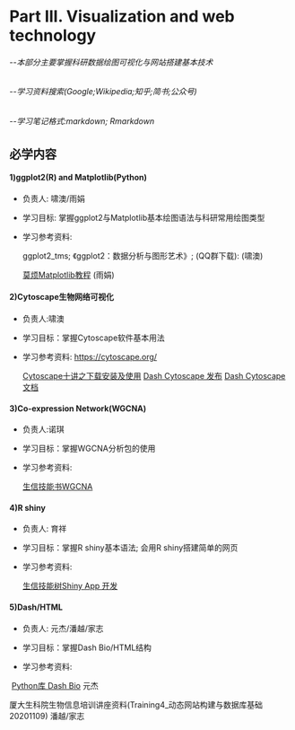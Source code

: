 # Part III. Visualization and web technology
###### --本部分主要掌握科研数据绘图可视化与网站搭建基本技术

###### --学习资料搜索(Google;Wikipedia;知乎;简书;公众号)

###### --学习笔记格式:markdown; Rmarkdown

## 必学内容

#### 1)ggplot2(R) and Matplotlib(Python)

- 负责人: 啸澳/雨娟

- 学习目标: 掌握ggplot2与Matplotlib基本绘图语法与科研常用绘图类型

- 学习参考资料:  

  ggplot2_tms; 《ggplot2：数据分析与图形艺术》; (QQ群下载):  (啸澳)

  [莫烦Matplotlib教程](https://mofanpy.com/tutorials/data-manipulation/plt/) (雨娟)

#### 2)Cytoscape生物网络可视化
* 负责人:啸澳

* 学习目标：掌握Cytoscape软件基本用法

* 学习参考资料: https://cytoscape.org/

  [Cytoscape十讲之下载安装及使用](https://mp.weixin.qq.com/s/vEAt1Ioww4we22G7-I5XvA)
  [Dash Cytoscape 发布](https://medium.com/@plotlygraphs/introducing-dash-cytoscape-ce96cac824e4)
  [Dash Cytoscape 文档](https://dash.plot.ly/cytoscape)

#### 3)Co-expression Network(WGCNA)
* 负责人:诺琪

* 学习目标：掌握WGCNA分析包的使用

* 学习参考资料: 

  [生信技能书WGCNA](https://mp.weixin.qq.com/s/sgc7OQzrjDIt4zqkGfZHGA)


#### 4)R shiny
* 负责人: 育祥

* 学习目标：掌握R shiny基本语法; 会用R shiny搭建简单的网页

* 学习参考资料:

  [生信技能树Shiny App 开发](https://mp.weixin.qq.com/s/Ph3aMn9iJEi1rRDlFQL3GA)

#### 5)Dash/HTML
* 负责人:  元杰/潘越/家志

* 学习目标：掌握Dash Bio/HTML结构

* 学习参考资料: 

​      [Python库 Dash Bio](https://zhuanlan.zhihu.com/p/65595363?utm_source=wechat_session&utm_medium=social&utm_oi=1005880655431024640&utm_campaign=shareopn) 元杰

​      厦大生科院生物信息培训讲座资料(Training4_动态网站构建与数据库基础20201109) 潘越/家志
